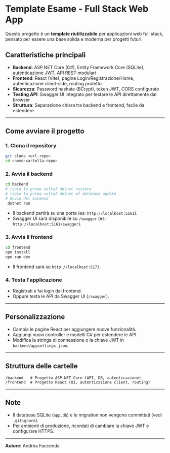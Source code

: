 # Template Esame - Full Stack Web App

Questo progetto è un **template riutilizzabile** per applicazioni web full stack, pensato per essere una base solida e moderna per progetti futuri.

## Caratteristiche principali

- **Backend**: ASP.NET Core (C#), Entity Framework Core (SQLite), autenticazione JWT, API REST modulari
- **Frontend**: React (Vite), pagine Login/Registrazione/Home, autenticazione client-side, routing protetto
- **Sicurezza**: Password hashate (BCrypt), token JWT, CORS configurato
- **Testing API**: Swagger UI integrato per testare le API direttamente dal browser
- **Struttura**: Separazione chiara tra backend e frontend, facile da estendere

---

## Come avviare il progetto

### 1. Clona il repository

```sh
git clone <url-repo>
cd <nome-cartella-repo>
```

### 2. Avvia il backend

```sh
cd backend
# (solo la prima volta) dotnet restore
# (solo la prima volta) dotnet ef database update
# Avvio del backend
 dotnet run
```
- Il backend partirà su una porta (es: `http://localhost:5161`).
- Swagger UI sarà disponibile su `/swagger` (es: `http://localhost:5161/swagger`).

### 3. Avvia il frontend

```sh
cd frontend
npm install
npm run dev
```
- Il frontend sarà su `http://localhost:5173`.

### 4. Testa l'applicazione
- Registrati e fai login dal frontend.
- Oppure testa le API da Swagger UI (`/swagger`).

---

## Personalizzazione
- Cambia le pagine React per aggiungere nuove funzionalità.
- Aggiungi nuovi controller e modelli C# per estendere le API.
- Modifica la stringa di connessione o la chiave JWT in `backend/appsettings.json`.

---

## Struttura delle cartelle

```
/backend   # Progetto ASP.NET Core (API, DB, autenticazione)
/frontend  # Progetto React (UI, autenticazione client, routing)
```

---

## Note
- Il database SQLite (`app.db`) e le migration non vengono committati (vedi `.gitignore`).
- Per ambienti di produzione, ricordati di cambiare la chiave JWT e configurare HTTPS.

---

**Autore:** Andrea Faccenda
